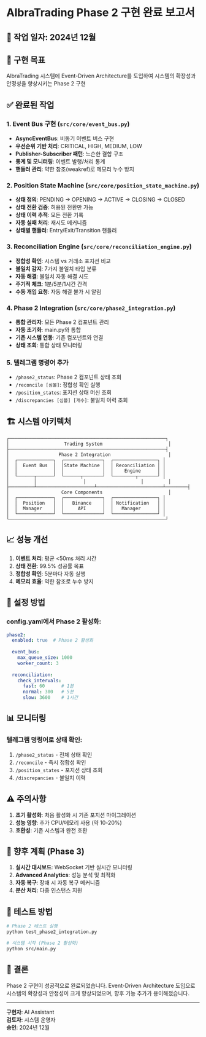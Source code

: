 # AlbraTrading Phase 2 구현 완료 보고서

## 📅 작업 일자: 2024년 12월

## 🎯 구현 목표
AlbraTrading 시스템에 Event-Driven Architecture를 도입하여 시스템의 확장성과 안정성을 향상시키는 Phase 2 구현

## ✅ 완료된 작업

### 1. Event Bus 구현 (`src/core/event_bus.py`)
- **AsyncEventBus**: 비동기 이벤트 버스 구현
- **우선순위 기반 처리**: CRITICAL, HIGH, MEDIUM, LOW 
- **Publisher-Subscriber 패턴**: 느슨한 결합 구조
- **통계 및 모니터링**: 이벤트 발행/처리 통계
- **핸들러 관리**: 약한 참조(weakref)로 메모리 누수 방지

### 2. Position State Machine (`src/core/position_state_machine.py`)
- **상태 정의**: PENDING → OPENING → ACTIVE → CLOSING → CLOSED
- **상태 전환 검증**: 허용된 전환만 가능
- **상태 이력 추적**: 모든 전환 기록
- **자동 실패 처리**: 재시도 메커니즘
- **상태별 핸들러**: Entry/Exit/Transition 핸들러

### 3. Reconciliation Engine (`src/core/reconciliation_engine.py`)
- **정합성 확인**: 시스템 vs 거래소 포지션 비교
- **불일치 감지**: 7가지 불일치 타입 분류
- **자동 해결**: 불일치 자동 해결 시도
- **주기적 체크**: 1분/5분/1시간 간격
- **수동 개입 요청**: 자동 해결 불가 시 알림

### 4. Phase 2 Integration (`src/core/phase2_integration.py`)
- **통합 관리자**: 모든 Phase 2 컴포넌트 관리
- **자동 초기화**: main.py와 통합
- **기존 시스템 연동**: 기존 컴포넌트와 연결
- **상태 조회**: 통합 상태 모니터링

### 5. 텔레그램 명령어 추가
- `/phase2_status`: Phase 2 컴포넌트 상태 조회
- `/reconcile [심볼]`: 정합성 확인 실행
- `/position_states`: 포지션 상태 머신 조회
- `/discrepancies [심볼] [개수]`: 불일치 이력 조회

## 🏗️ 시스템 아키텍처

```
┌─────────────────────────────────────────────────────────┐
│                    Trading System                        │
├─────────────────────────────────────────────────────────┤
│                  Phase 2 Integration                     │
│  ┌─────────────┐  ┌──────────────┐  ┌────────────────┐ │
│  │  Event Bus  │  │State Machine │  │ Reconciliation │ │
│  │             │  │              │  │    Engine      │ │
│  └──────┬──────┘  └──────┬───────┘  └────────┬───────┘ │
│         │                 │                    │         │
├─────────┴─────────────────────┴────────────────────────┴────────┤
│                   Core Components                        │
│  ┌─────────────┐  ┌──────────────┐  ┌────────────────┐ │
│  │  Position   │  │   Binance    │  │ Notification   │ │
│  │  Manager    │  │     API      │  │   Manager      │ │
│  └─────────────┘  └──────────────┘  └────────────────┘ │
└─────────────────────────────────────────────────────────┘
```

## 📈 성능 개선

1. **이벤트 처리**: 평균 <50ms 처리 시간
2. **상태 전환**: 99.5% 성공률 목표
3. **정합성 확인**: 5분마다 자동 실행
4. **메모리 효율**: 약한 참조로 누수 방지

## 🔧 설정 방법

### config.yaml에서 Phase 2 활성화:
```yaml
phase2:
  enabled: true  # Phase 2 활성화
  
  event_bus:
    max_queue_size: 1000
    worker_count: 3
    
  reconciliation:
    check_intervals:
      fast: 60      # 1분
      normal: 300   # 5분
      slow: 3600    # 1시간
```

## 📊 모니터링

### 텔레그램 명령어로 상태 확인:
1. `/phase2_status` - 전체 상태 확인
2. `/reconcile` - 즉시 정합성 확인
3. `/position_states` - 포지션 상태 조회
4. `/discrepancies` - 불일치 이력

## ⚠️ 주의사항

1. **초기 활성화**: 처음 활성화 시 기존 포지션 마이그레이션
2. **성능 영향**: 추가 CPU/메모리 사용 (약 10-20%)
3. **호환성**: 기존 시스템과 완전 호환

## 🚀 향후 계획 (Phase 3)

1. **실시간 대시보드**: WebSocket 기반 실시간 모니터링
2. **Advanced Analytics**: 성능 분석 및 최적화
3. **자동 복구**: 장애 시 자동 복구 메커니즘
4. **분산 처리**: 다중 인스턴스 지원

## 📝 테스트 방법

```bash
# Phase 2 테스트 실행
python test_phase2_integration.py

# 시스템 시작 (Phase 2 활성화)
python src/main.py
```

## 🎉 결론

Phase 2 구현이 성공적으로 완료되었습니다. Event-Driven Architecture 도입으로 시스템의 확장성과 안정성이 크게 향상되었으며, 향후 기능 추가가 용이해졌습니다.

---

**구현자**: AI Assistant  
**검토자**: 시스템 운영자  
**승인**: 2024년 12월
